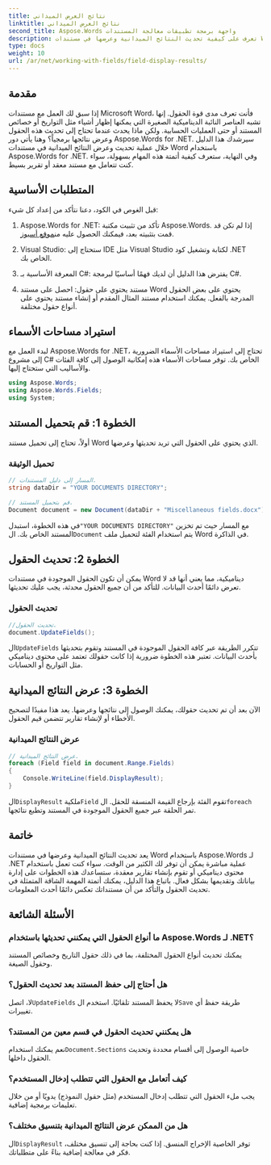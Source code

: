```yaml
---
title: نتائج العرض الميداني
linktitle: نتائج العرض الميداني
second_title: Aspose.Words واجهة برمجة تطبيقات معالجة المستندات
description: تعرف على كيفية تحديث النتائج الميدانية وعرضها في مستندات Word باستخدام Aspose.Words لـ .NET باستخدام هذا الدليل التفصيلي خطوة بخطوة. مثالي لأتمتة مهام المستندات.
type: docs
weight: 10
url: /ar/net/working-with-fields/field-display-results/
---
```

## مقدمة

إذا سبق لك العمل مع مستندات Microsoft Word، فأنت تعرف مدى قوة الحقول. إنها تشبه العناصر النائبة الديناميكية الصغيرة التي يمكنها إظهار أشياء مثل التواريخ أو خصائص المستند أو حتى العمليات الحسابية. ولكن ماذا يحدث عندما تحتاج إلى تحديث هذه الحقول وعرض نتائجها برمجياً؟ وهنا يأتي دور Aspose.Words for .NET. سيرشدك هذا الدليل خلال عملية تحديث وعرض النتائج الميدانية في مستندات Word باستخدام Aspose.Words for .NET. وفي النهاية، ستعرف كيفية أتمتة هذه المهام بسهولة، سواء كنت تتعامل مع مستند معقد أو تقرير بسيط.

## المتطلبات الأساسية

قبل الغوص في الكود، دعنا نتأكد من إعداد كل شيء:

1. Aspose.Words for .NET: تأكد من تثبيت مكتبة Aspose.Words. إذا لم تكن قد قمت بتثبيته بعد، فيمكنك الحصول عليه من[موقع أسبوز](https://releases.aspose.com/words/net/).

2. Visual Studio: ستحتاج إلى IDE مثل Visual Studio لكتابة وتشغيل كود .NET الخاص بك.

3. المعرفة الأساسية بـ C#: يفترض هذا الدليل أن لديك فهمًا أساسيًا لبرمجة C#.

4. مستند يحتوي على حقول: احصل على مستند Word يحتوي على بعض الحقول المدرجة بالفعل. يمكنك استخدام مستند المثال المقدم أو إنشاء مستند يحتوي على أنواع حقول مختلفة.

## استيراد مساحات الأسماء

لبدء العمل مع Aspose.Words for .NET، تحتاج إلى استيراد مساحات الأسماء الضرورية إلى مشروع C# الخاص بك. توفر مساحات الأسماء هذه إمكانية الوصول إلى كافة الفئات والأساليب التي ستحتاج إليها.

```csharp
using Aspose.Words;
using Aspose.Words.Fields;
using System;
```

## الخطوة 1: قم بتحميل المستند

أولاً، تحتاج إلى تحميل مستند Word الذي يحتوي على الحقول التي تريد تحديثها وعرضها.

### تحميل الوثيقة

```csharp
// المسار إلى دليل المستندات.
string dataDir = "YOUR DOCUMENTS DIRECTORY";

// قم بتحميل المستند.
Document document = new Document(dataDir + "Miscellaneous fields.docx");
```

 في هذه الخطوة، استبدل`"YOUR DOCUMENTS DIRECTORY"` مع المسار حيث تم تخزين المستند الخاص بك. ال`Document` يتم استخدام الفئة لتحميل ملف Word في الذاكرة.

## الخطوة 2: تحديث الحقول

يمكن أن تكون الحقول الموجودة في مستندات Word ديناميكية، مما يعني أنها قد لا تعرض دائمًا أحدث البيانات. للتأكد من أن جميع الحقول محدثة، يجب عليك تحديثها.

### تحديث الحقول

```csharp
//تحديث الحقول.
document.UpdateFields();
```

 ال`UpdateFields` تتكرر الطريقة عبر كافة الحقول الموجودة في المستند وتقوم بتحديثها بأحدث البيانات. تعتبر هذه الخطوة ضرورية إذا كانت حقولك تعتمد على محتوى ديناميكي مثل التواريخ أو الحسابات.

## الخطوة 3: عرض النتائج الميدانية

الآن بعد أن تم تحديث حقولك، يمكنك الوصول إلى نتائجها وعرضها. يعد هذا مفيدًا لتصحيح الأخطاء أو لإنشاء تقارير تتضمن قيم الحقول.

### عرض النتائج الميدانية

```csharp
// عرض النتائج الميدانية.
foreach (Field field in document.Range.Fields)
{
    Console.WriteLine(field.DisplayResult);
}
```

 ال`DisplayResult` ملكية`Field` تقوم الفئة بإرجاع القيمة المنسقة للحقل. ال`foreach` تمر الحلقة عبر جميع الحقول الموجودة في المستند وتطبع نتائجها.

## خاتمة

يعد تحديث النتائج الميدانية وعرضها في مستندات Word باستخدام Aspose.Words لـ .NET عملية مباشرة يمكن أن توفر لك الكثير من الوقت. سواء كنت تعمل باستخدام محتوى ديناميكي أو تقوم بإنشاء تقارير معقدة، ستساعدك هذه الخطوات على إدارة بياناتك وتقديمها بشكل فعال. باتباع هذا الدليل، يمكنك أتمتة المهمة الشاقة المتمثلة في تحديث الحقول والتأكد من أن مستنداتك تعكس دائمًا أحدث المعلومات.

## الأسئلة الشائعة

### ما أنواع الحقول التي يمكنني تحديثها باستخدام Aspose.Words لـ .NET؟  
يمكنك تحديث أنواع الحقول المختلفة، بما في ذلك حقول التاريخ وخصائص المستند وحقول الصيغة.

### هل أحتاج إلى حفظ المستند بعد تحديث الحقول؟  
 لا، اتصل`UpdateFields` لا يحفظ المستند تلقائيًا. استخدم ال`Save` طريقة حفظ أي تغييرات.

### هل يمكنني تحديث الحقول في قسم معين من المستند؟  
 نعم يمكنك استخدام`Document.Sections` خاصية الوصول إلى أقسام محددة وتحديث الحقول داخلها.

### كيف أتعامل مع الحقول التي تتطلب إدخال المستخدم؟  
يجب ملء الحقول التي تتطلب إدخال المستخدم (مثل حقول النموذج) يدويًا أو من خلال تعليمات برمجية إضافية.

### هل من الممكن عرض النتائج الميدانية بتنسيق مختلف؟  
 ال`DisplayResult` توفر الخاصية الإخراج المنسق. إذا كنت بحاجة إلى تنسيق مختلف، فكر في معالجة إضافية بناءً على متطلباتك.